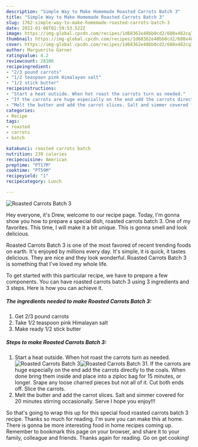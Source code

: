 ```yaml
---
description: "Simple Way to Make Homemade Roasted Carrots Batch 3"
title: "Simple Way to Make Homemade Roasted Carrots Batch 3"
slug: 1762-simple-way-to-make-homemade-roasted-carrots-batch-3
date: 2022-01-08T02:59:53.522Z
image: https://img-global.cpcdn.com/recipes/1d68362e48bb0cd2/680x482cq70/roasted-carrots-batch-3-recipe-main-photo.jpg
thumbnail: https://img-global.cpcdn.com/recipes/1d68362e48bb0cd2/680x482cq70/roasted-carrots-batch-3-recipe-main-photo.jpg
cover: https://img-global.cpcdn.com/recipes/1d68362e48bb0cd2/680x482cq70/roasted-carrots-batch-3-recipe-main-photo.jpg
author: Marguerite Garner
ratingvalue: 4.2
reviewcount: 28106
recipeingredient:
- "2/3 pound carrots"
- "1/2 teaspoon pink Himalayan salt"
- "1/2 stick butter"
recipeinstructions:
- "Start a heat outside. When hot roast the carrots turn as needed."
- "If the carrots are huge especially on the end add the carrots directly to the coals. When done bring them inside and place into a ziploc bag for 15 minutes, or longer. Srape any loose charred pieces but not all of it. Cut both ends off. Slice the carrots."
- "Melt the butter and add the carrot slices. Salt and simmer covered for 20 minutes stirring occasionally. Serve I hope you enjoy!!!"
categories:
- Recipe
tags:
- roasted
- carrots
- batch

katakunci: roasted carrots batch 
nutrition: 239 calories
recipecuisine: American
preptime: "PT17M"
cooktime: "PT59M"
recipeyield: "1"
recipecategory: Lunch

---
```



![Roasted Carrots Batch 3](https://img-global.cpcdn.com/recipes/1d68362e48bb0cd2/680x482cq70/roasted-carrots-batch-3-recipe-main-photo.jpg)

Hey everyone, it's Drew, welcome to our recipe page. Today, I'm gonna show you how to prepare a special dish, roasted carrots batch 3. One of my favorites. This time, I will make it a bit unique. This is gonna smell and look delicious.

Roasted Carrots Batch 3 is one of the most favored of recent trending foods on earth. It's enjoyed by millions every day. It's simple, it is quick, it tastes delicious. They are nice and they look wonderful. Roasted Carrots Batch 3 is something that I've loved my whole life.




To get started with this particular recipe, we have to prepare a few components. You can have roasted carrots batch 3 using 3 ingredients and 3 steps. Here is how you can achieve it.

<!--inarticleads1-->

##### The ingredients needed to make Roasted Carrots Batch 3:

1. Get 2/3 pound carrots
1. Take 1/2 teaspoon pink Himalayan salt
1. Make ready 1/2 stick butter




<!--inarticleads2-->

##### Steps to make Roasted Carrots Batch 3:

1. Start a heat outside. When hot roast the carrots turn as needed.
<img src="https://img-global.cpcdn.com/steps/eddec3c4250ade0f/160x128cq70/roasted-carrots-batch-3-recipe-step-1-photo.jpg" alt="Roasted Carrots Batch 3"><img src="https://img-global.cpcdn.com/steps/069f1b95107f8ab8/160x128cq70/roasted-carrots-batch-3-recipe-step-1-photo.jpg" alt="Roasted Carrots Batch 3">1. If the carrots are huge especially on the end add the carrots directly to the coals. When done bring them inside and place into a ziploc bag for 15 minutes, or longer. Srape any loose charred pieces but not all of it. Cut both ends off. Slice the carrots.
1. Melt the butter and add the carrot slices. Salt and simmer covered for 20 minutes stirring occasionally. Serve I hope you enjoy!!!




So that's going to wrap this up for this special food roasted carrots batch 3 recipe. Thanks so much for reading. I'm sure you can make this at home. There is gonna be more interesting food in home recipes coming up. Remember to bookmark this page on your browser, and share it to your family, colleague and friends. Thanks again for reading. Go on get cooking!

